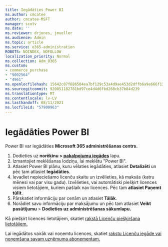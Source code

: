 ```yaml
---
title: Iegādāties Power BI
ms.author: cmcatee
author: cmcatee-MSFT
manager: scotv
ms.date: ''
ms.reviewer: drjones, jmueller
ms.audience: Admin
ms.topic: article
ms.service: o365-administration
ROBOTS: NOINDEX, NOFOLLOW
localization_priority: Normal
ms.collection: Adm_O365
ms.custom:
- commerce_purchase
- "9002564"
- "4961"
ms.openlocfilehash: 15642c07f686504ea7bf129c53a4d9ae453d2dffb6a9e666f1312ed35acf9c16
ms.sourcegitcommit: 920051182781bd97ce4d4d6fbd268cb37b84d239
ms.translationtype: MT
ms.contentlocale: lv-LV
ms.lasthandoff: 08/11/2021
ms.locfileid: "57900963"
---
```

# <a name="purchase-power-bi"></a>Iegādāties Power BI

Power BI var iegādāties **Microsoft 365 administrēšanas centrs.**

1. Dodieties uz **norēķinu > [pakalpojumu iegādes](https://go.microsoft.com/fwlink/p/?linkid=868433)** lapu.
2. Izmantojiet meklēšanas lodziņu, lai meklētu "Power BI".
3. Atlasiet Power BI plānu, kuru vēlaties iegādāties, atlasiet **Detalizēti** un pēc tam atlasiet **Iegādāties**.
4. Ievadiet nepieciešamo licenču skaitu un izvēlieties, kā maksās (katru mēnesi vai par visu gadu). Izvēlieties, vai automātiski piešķirt licences visiem lietotājiem, kuriem pašlaik nav licences. Pēc tam **atlasiet Paņemt tūlīt**.
5. Pārskatiet informāciju par cenām un atlasiet **Tālāk**.
6. Norādiet savu informāciju par maksājumu un pēc tam atlasiet **Veikt pasūtījumu**  >  **Dodieties uz administrēšanas sākumlapu.**

Kā piešķirt licences lietotājiem, skatiet [rakstā Licenču piešķiršana lietotājiem.](https://docs.microsoft.com/microsoft-365/admin/manage/assign-licenses-to-users)

Lai iegādātos vairāk vai noņemtu licences, skatiet [rakstu Licenču iegāde vai noņemšana savam uzņēmuma abonementam.](https://docs.microsoft.com/microsoft-365/commerce/licenses/buy-licenses)